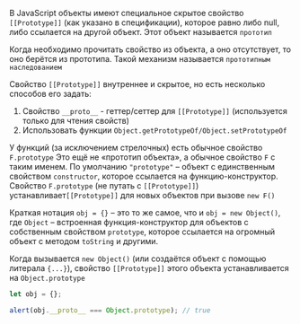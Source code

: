 В JavaScript объекты имеют специальное скрытое свойство `[[Prototype]]` (как указано в спецификации), которое равно либо null, либо ссылается на другой объект. Этот объект называется `прототип`

Когда необходимо прочитать свойство из объекта, а оно отсутствует, то оно берётся из прототипа. Такой механизм называется `прототипным наследованием`

Свойство `[[Prototype]]` внутреннее и скрытое, но есть несколько способов его задать:

1. Свойство `__proto__` - геттер/сеттер для `[[Prototype]]` (используется только для чтения свойств)
2. Использовать функции `Object.getPrototypeOf/Object.setPrototypeOf`

У функций (за исключением стрелочных) есть обычное свойство `F.prototype` Это ещё не «прототип объекта», а обычное свойство `F` с таким именем. По умолчанию `"prototype"` – объект с единственным свойством `constructor`, которое ссылается на функцию-конструктор. Свойство `F.prototype` (не путать с `[[Prototype]]`) устанавливает`[[Prototype]]` для новых объектов при вызове `new F()`


Краткая нотация `obj = {}` – это то же самое, что и `obj = new Object()`, где `Object` – встроенная функция-конструктор для объектов с собственным свойством `prototype`, которое ссылается на огромный объект с методом `toString` и другими.

Когда вызывается `new Object()` (или создаётся объект с помощью литерала `{...}`), свойство `[[Prototype]]` этого объекта устанавливается на `Object.prototype`

```js
let obj = {};

alert(obj.__proto__ === Object.prototype); // true
```
